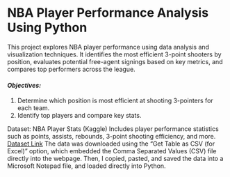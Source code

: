 # NBA Player Performance Analysis Using Python
This project explores NBA player performance using data analysis and visualization techniques. It identifies the most efficient 3-point shooters by position, evaluates potential free-agent signings based on key metrics, and compares top performers across the league.
#### *Objectives:*
1. Determine which position is most efficient at shooting 3-pointers for each team.
2. Identify top players and compare key stats.
   
Dataset: NBA Player Stats (Kaggle)
Includes player performance statistics such as points, assists, rebounds, 3-point shooting efficiency, and more.
[Dataset Link](https://www.basketball-reference.com/leagues/NBA_2024_totals.html)
The data was downloaded using the “Get Table as CSV (for Excel)” option, which embedded the Comma Separated Values (CSV) file directly into the webpage. Then, I copied, pasted, and saved the data into a Microsoft Notepad file, and loaded directly into Python.
